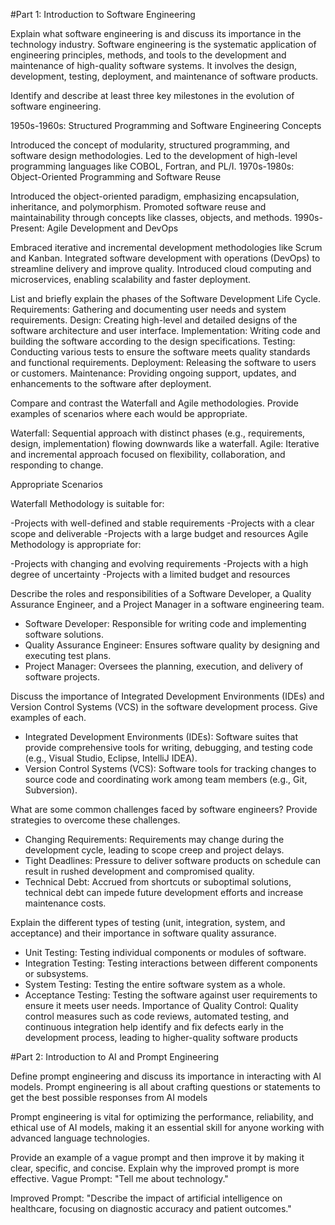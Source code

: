 #Part 1: Introduction to Software Engineering


Explain what software engineering is and discuss its importance in the technology industry.
Software engineering is the systematic application 
of engineering principles, methods, and tools to the development and maintenance of 
high-quality software systems. It involves the design, development, testing, 
deployment, and maintenance of software products.

Identify and describe at least three key milestones in the evolution of software engineering.

1950s-1960s: Structured Programming and Software Engineering Concepts

Introduced the concept of modularity, structured programming, and software design methodologies.
Led to the development of high-level programming languages like COBOL, Fortran, and PL/I.
1970s-1980s: Object-Oriented Programming and Software Reuse

Introduced the object-oriented paradigm, emphasizing encapsulation, inheritance, and polymorphism.
Promoted software reuse and maintainability through concepts like classes, objects, and methods.
1990s-Present: Agile Development and DevOps

Embraced iterative and incremental development methodologies like Scrum and Kanban.
Integrated software development with operations (DevOps) to streamline delivery and improve quality.
Introduced cloud computing and microservices, enabling scalability and faster deployment.

List and briefly explain the phases of the Software Development Life Cycle.
Requirements: Gathering and documenting user needs and system requirements.
Design: Creating high-level and detailed designs of the software architecture and user 
interface.
Implementation: Writing code and building the software according to the design 
specifications.
Testing: Conducting various tests to ensure the software meets quality standards and 
functional requirements.
Deployment: Releasing the software to users or customers.
Maintenance: Providing ongoing support, updates, and enhancements to the software after 
deployment.

Compare and contrast the Waterfall and Agile methodologies. Provide examples of scenarios where each would be appropriate.

Waterfall: Sequential approach with distinct phases (e.g., requirements, design, 
implementation) flowing downwards like a waterfall.
Agile: Iterative and incremental approach focused on flexibility, collaboration, and 
responding to change.

Appropriate Scenarios

Waterfall Methodology is suitable for:

-Projects with well-defined and stable requirements
-Projects with a clear scope and deliverable
-Projects with a large budget and resources
Agile Methodology is appropriate for:

-Projects with changing and evolving requirements
-Projects with a high degree of uncertainty
-Projects with a limited budget and resources



Describe the roles and responsibilities of a Software Developer, a Quality Assurance Engineer, and a Project Manager in a software engineering team.
- Software Developer: Responsible for writing code and implementing software solutions.
 - Quality Assurance Engineer: Ensures software quality by designing and executing test 
plans.
 - Project Manager: Oversees the planning, execution, and delivery of software projects.

Discuss the importance of Integrated Development Environments (IDEs) and Version Control Systems (VCS) in the software development process. Give examples of each.
- Integrated Development Environments (IDEs): Software suites that provide 
comprehensive tools for writing, debugging, and testing code (e.g., Visual Studio, Eclipse, 
IntelliJ IDEA).
 - Version Control Systems (VCS): Software tools for tracking changes to source code and 
coordinating work among team members (e.g., Git, Subversion).

What are some common challenges faced by software engineers? Provide strategies to overcome these challenges.
 - Changing Requirements: Requirements may change during the development cycle, 
leading to scope creep and project delays.
 - Tight Deadlines: Pressure to deliver software products on schedule can result in rushed 
development and compromised quality.
 - Technical Debt: Accrued from shortcuts or suboptimal solutions, technical debt can 
impede future development efforts and increase maintenance costs.

Explain the different types of testing (unit, integration, system, and acceptance) and their importance in software quality assurance.
- Unit Testing: Testing individual components or modules of software.
 - Integration Testing: Testing interactions between different components or subsystems.
 - System Testing: Testing the entire software system as a whole.
 - Acceptance Testing: Testing the software against user requirements to ensure it meets user 
needs.
Importance of Quality Control: Quality control measures such as code reviews, automated 
testing, and continuous integration help identify and fix defects early in the development 
process, leading to higher-quality software products

#Part 2: Introduction to AI and Prompt Engineering

Define prompt engineering and discuss its importance in interacting with AI models.
Prompt engineering is all 
about crafting questions or 
statements to get the best 
possible responses from AI 
models

 Prompt engineering is vital for optimizing the performance, reliability, and ethical use of AI models, making it an essential skill for anyone working with advanced language technologies.

Provide an example of a vague prompt and then improve it by making it clear, specific, and concise. Explain why the improved prompt is more effective.
Vague Prompt: "Tell me about technology."

Improved Prompt: "Describe the impact of artificial intelligence on healthcare, focusing on diagnostic accuracy and patient outcomes."